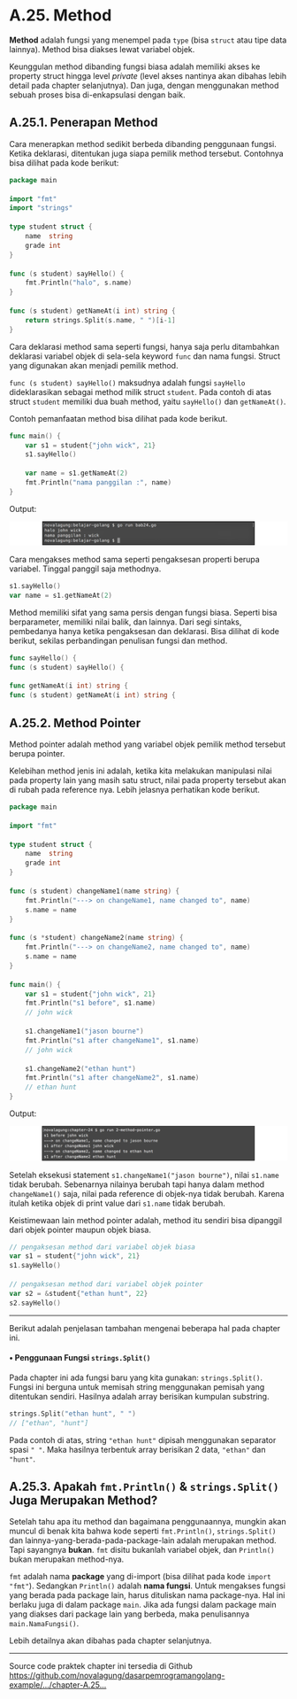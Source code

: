 # A.25. Method

**Method** adalah fungsi yang menempel pada `type` (bisa `struct` atau tipe data lainnya). Method bisa diakses lewat variabel objek.

Keunggulan method dibanding fungsi biasa adalah memiliki akses ke property struct hingga level *private* (level akses nantinya akan dibahas lebih detail pada chapter selanjutnya). Dan juga, dengan menggunakan method sebuah proses bisa di-enkapsulasi dengan baik.

## A.25.1. Penerapan Method

Cara menerapkan method sedikit berbeda dibanding penggunaan fungsi. Ketika deklarasi, ditentukan juga siapa pemilik method tersebut. Contohnya bisa dilihat pada kode berikut:

```go
package main

import "fmt"
import "strings"

type student struct {
    name  string
    grade int
}

func (s student) sayHello() {
    fmt.Println("halo", s.name)
}

func (s student) getNameAt(i int) string {
    return strings.Split(s.name, " ")[i-1]
}
```

Cara deklarasi method sama seperti fungsi, hanya saja perlu ditambahkan deklarasi variabel objek di sela-sela keyword `func` dan nama fungsi. Struct yang digunakan akan menjadi pemilik method.

`func (s student) sayHello()` maksudnya adalah fungsi `sayHello` dideklarasikan sebagai method milik struct `student`. Pada contoh di atas struct `student` memiliki dua buah method, yaitu `sayHello()` dan `getNameAt()`.

Contoh pemanfaatan method bisa dilihat pada kode berikut.

```go
func main() {
    var s1 = student{"john wick", 21}
    s1.sayHello()

    var name = s1.getNameAt(2)
    fmt.Println("nama panggilan :", name)
}
```

Output:

![Penggunaan method](images/A_method_1_method.png)

Cara mengakses method sama seperti pengaksesan properti berupa variabel. Tinggal panggil saja methodnya.

```go
s1.sayHello()
var name = s1.getNameAt(2)
```

Method memiliki sifat yang sama persis dengan fungsi biasa. Seperti bisa berparameter, memiliki nilai balik, dan lainnya. Dari segi sintaks, pembedanya hanya ketika pengaksesan dan deklarasi. Bisa dilihat di kode berikut, sekilas perbandingan penulisan fungsi dan method.

```go
func sayHello() {
func (s student) sayHello() {

func getNameAt(i int) string {
func (s student) getNameAt(i int) string {
```

## A.25.2. Method Pointer

Method pointer adalah method yang variabel objek pemilik method tersebut berupa pointer.

Kelebihan method jenis ini adalah, ketika kita melakukan manipulasi nilai pada property lain yang masih satu struct, nilai pada property tersebut akan di rubah pada reference nya. Lebih jelasnya perhatikan kode berikut.

```go
package main

import "fmt"

type student struct {
    name  string
    grade int
}

func (s student) changeName1(name string) {
    fmt.Println("---> on changeName1, name changed to", name)
    s.name = name
}

func (s *student) changeName2(name string) {
    fmt.Println("---> on changeName2, name changed to", name)
    s.name = name
}

func main() {
    var s1 = student{"john wick", 21}
    fmt.Println("s1 before", s1.name)
    // john wick

    s1.changeName1("jason bourne")
    fmt.Println("s1 after changeName1", s1.name)
    // john wick

    s1.changeName2("ethan hunt")
    fmt.Println("s1 after changeName2", s1.name)
    // ethan hunt
}
```

Output:

![Penggunaan method pointer](images/A_method_2_method_pointer.png)

Setelah eksekusi statement `s1.changeName1("jason bourne")`, nilai `s1.name` tidak berubah. Sebenarnya nilainya berubah tapi hanya dalam method `changeName1()` saja, nilai pada reference di objek-nya tidak berubah. Karena itulah ketika objek di print value dari `s1.name` tidak berubah.

Keistimewaan lain method pointer adalah, method itu sendiri bisa dipanggil dari objek pointer maupun objek biasa.

```go
// pengaksesan method dari variabel objek biasa
var s1 = student{"john wick", 21}
s1.sayHello()

// pengaksesan method dari variabel objek pointer
var s2 = &student{"ethan hunt", 22}
s2.sayHello()
```

---

Berikut adalah penjelasan tambahan mengenai beberapa hal pada chapter ini.

#### • Penggunaan Fungsi `strings.Split()`

Pada chapter ini ada fungsi baru yang kita gunakan: `strings.Split()`. Fungsi ini berguna untuk memisah string menggunakan pemisah yang ditentukan sendiri. Hasilnya adalah array berisikan kumpulan substring.

```go
strings.Split("ethan hunt", " ")
// ["ethan", "hunt"]
```

Pada contoh di atas, string `"ethan hunt"` dipisah menggunakan separator spasi `" "`. Maka hasilnya terbentuk array berisikan 2 data, `"ethan"` dan `"hunt"`.

## A.25.3. Apakah `fmt.Println()` & `strings.Split()` Juga Merupakan Method?

Setelah tahu apa itu method dan bagaimana penggunaannya, mungkin akan muncul di benak kita bahwa kode seperti `fmt.Println()`, `strings.Split()` dan lainnya-yang-berada-pada-package-lain adalah merupakan method. Tapi sayangnya **bukan**. `fmt` disitu bukanlah variabel objek, dan `Println()` bukan merupakan method-nya.

`fmt` adalah nama **package** yang di-import (bisa dilihat pada kode `import "fmt"`). Sedangkan `Println()` adalah **nama fungsi**. Untuk mengakses fungsi yang berada pada package lain, harus dituliskan nama package-nya. Hal ini berlaku juga di dalam package `main`. Jika ada fungsi dalam package main yang diakses dari package lain yang berbeda, maka penulisannya `main.NamaFungsi()`.

Lebih detailnya akan dibahas pada chapter selanjutnya.

---

<div class="source-code-link">
    <div class="source-code-link-message">Source code praktek chapter ini tersedia di Github</div>
    <a href="https://github.com/novalagung/dasarpemrogramangolang-example/tree/master/chapter-A.25-method">https://github.com/novalagung/dasarpemrogramangolang-example/.../chapter-A.25...</a>
</div>
